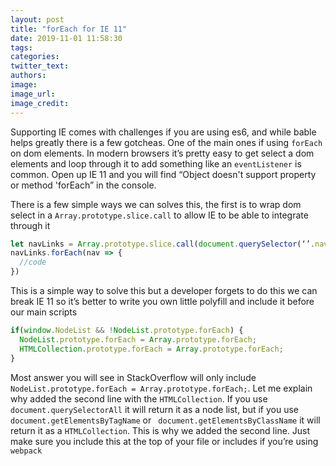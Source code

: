 ```yaml
---
layout: post
title: "forEach for IE 11"
date: 2019-11-01 11:58:30
tags:
categories:
twitter_text:
authors:
image:
image_url:
image_credit:
---
```


Supporting IE comes with challenges if you are using es6, and while bable helps greatly there is a few gotcheas. One of the main ones if using `forEach` on dom elements. In modern browsers it’s pretty easy to get select a dom elements and loop through it to add something like an `eventListener` is common. Open up IE 11 and you will find “Object doesn't support property or method 'forEach” in the console.

There is a few simple ways we can solves this, the first is to wrap dom select in a `Array.prototype.slice.call` to allow IE to be able to integrate through it

```js
let navLinks = Array.prototype.slice.call(document.querySelector(‘’.navigation))
navLinks.forEach(nav => {
  //code
})
```

This is a simple way to solve this but a developer forgets to do this we can break IE 11 so it’s better to write you own little polyfill and include it before our main scripts

```js
if(window.NodeList && !NodeList.prototype.forEach) {
  NodeList.prototype.forEach = Array.prototype.forEach;
  HTMLCollection.prototype.forEach = Array.prototype.forEach;
}
```

Most answer you will see in StackOverflow will only include ` NodeList.prototype.forEach = Array.prototype.forEach;`. Let me explain why added the second line with the `HTMLCollection`. If you use `document.querySelectorAll` it will return it as a node list, but if you use `document.getElementsByTagName` or ` document.getElementsByClassName` it will return it as a `HTMLCollection`. This is why we added the second line. Just make sure you include this at the top of your file or includes if you’re using `webpack`
